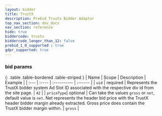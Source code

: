 ```yaml
---
layout: bidder
title: TrustX
description: Prebid Trustx Bidder Adaptor
top_nav_section: dev_docs
nav_section: reference
hide: true
biddercode: trustx
biddercode_longer_than_12: false
prebid_1_0_supported : true
gdpr_supported: true
---
```



### bid params

{: .table .table-bordered .table-striped }
| Name       | Scope    | Description                                                                                                                                                                                                         | Example |
| :---       | :----    | :----------                                                                                                                                                                                                         | :------ |
| `uid`      | required | Represents the TrustX bidder system Ad Slot ID associated with the respective div id from the site page.                                                                                                            | `42`    |
| `priceType`| optional | Can take the values `gross` or `net`, default value is `net`. Net represents the header bid price with the TrustX header bidder margin already extracted. Gross price does contain the TrustX bidder margin within. | `gross` |
